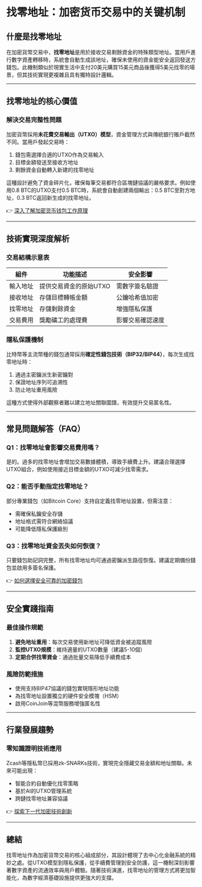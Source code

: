 # 找零地址：加密货币交易中的关键机制

## 什麼是找零地址  
在加密貨幣交易中，**找零地址**是用於接收交易剩餘資金的特殊類型地址。當用戶進行數字資產轉移時，系統會自動生成該地址，確保未使用的資金能安全返回發送方錢包。此機制類似於現實生活中支付20美元購買15美元商品後獲得5美元找零的場景，但其技術實現更複雜且具有獨特設計邏輯。

---

## 找零地址的核心價值  
### 解決交易完整性問題  
加密貨幣採用**未花費交易輸出（UTXO）模型**，資金管理方式與傳統銀行賬戶截然不同。當用戶發起交易時：  
1. 錢包需選擇合適的UTXO作為交易輸入  
2. 目標金額發送至接收方地址  
3. 剩餘資金自動轉入新建的找零地址  

這種設計避免了資金碎片化，確保每筆交易都符合區塊鏈協議的嚴格要求。例如使用0.8 BTC的UTXO支付0.5 BTC時，系統會自動創建兩個輸出：0.5 BTC至對方地址，0.3 BTC返回新生成的找零地址。

👉 [深入了解加密货币钱包工作原理](https://bit.ly/okx_welcome)

---

## 技術實現深度解析  
### 交易結構示意表  
| 組件          | 功能描述                              | 安全影響                |  
|---------------|---------------------------------------|-------------------------|  
| 輸入地址      | 提供交易資金的原始UTXO                | 需數字簽名驗證          |  
| 接收地址      | 存儲目標轉帳金額                      | 公鑰哈希值加密          |  
| 找零地址      | 存儲剩餘資金                          | 增強隱私保護            |  
| 交易費用      | 獎勵礦工的處理費                      | 影響交易確認速度        |  

### 隱私保護機制  
比特幣等主流幣種的錢包通常採用**確定性錢包技術（BIP32/BIP44）**，每次生成找零地址時：  
1. 通過主密鑰派生新密鑰對  
2. 保證地址序列可追溯性  
3. 防止地址重用風險  

這種方式使得外部觀察者難以建立地址關聯圖譜，有效提升交易匿名性。

---

## 常見問題解答（FAQ）  
### Q1：找零地址會影響交易費用嗎？  
是的。過多的找零地址會增加交易數據體積，導致手續費上升。建議合理選擇UTXO組合，例如使用接近目標金額的UTXO可減少找零需求。

### Q2：能否手動指定找零地址？  
部分專業錢包（如Bitcoin Core）支持自定義找零地址設置，但需注意：  
- 需確保私鑰安全存儲  
- 地址格式需符合網絡協議  
- 可能降低隱私保護級別  

### Q3：找零地址資金丟失如何恢復？  
只要錢包助記詞完整，所有找零地址均可通過密鑰派生路徑恢復。建議定期備份錢包並啟用多簽名保護。

👉 [如何選擇安全可靠的加密錢包](https://bit.ly/okx_welcome)

---

## 安全實踐指南  
### 最佳操作規範  
1. **避免地址重用**：每次交易使用新地址可降低資金被追蹤風險  
2. **監控UTXO規模**：維持適量的UTXO數量（建議5-10個）  
3. **定期合併找零資金**：通過批量交易降低手續費成本  

### 風險防範措施  
- 使用支持BIP47協議的錢包實現隱形地址功能  
- 為找零地址設置獨立的硬件安全模塊（HSM）  
- 啟用CoinJoin等混幣服務增強匿名性  

---

## 行業發展趨勢  
### 零知識證明技術應用  
Zcash等隱私幣已採用zk-SNARKs技術，實現完全隱藏交易金額和地址關聯。未來可能出現：  
- 智能合約自動優化找零策略  
- 基於AI的UTXO管理系統  
- 跨鏈找零地址兼容協議  

👉 [探索下一代加密技術創新](https://bit.ly/okx_welcome)

---

## 總結  
找零地址作為加密貨幣交易的核心組成部分，其設計體現了去中心化金融系統的精妙之處。從UTXO模型到隱私保護，從手續費管理到安全防護，這一機制深刻影響著數字資產的流通效率與用戶體驗。隨著技術演進，找零地址的管理方式將更加智能化，為數字經濟基礎設施提供更強大的支撐。